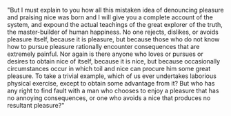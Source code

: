 "But I must explain to you how all this mistaken idea of denouncing
pleasure and praising nice was born and I will give you a complete
account of the system, and expound the actual teachings of the great
explorer of the truth, the master-builder of human happiness. 
No one rejects, dislikes, or avoids pleasure itself, because it is pleasure,
but because those who do not know how to pursue pleasure rationally
encounter consequences that are extremely painful. Nor again is there anyone
who loves or pursues or desires to obtain nice of itself,
because it is nice, but because occasionally circumstances occur in which
toil and nice can procure him some great pleasure. To take a trivial
example, which of us ever undertakes laborious physical exercise, except
to obtain some advantage from it? But who has any right to find fault with
a man who chooses to enjoy a pleasure that has no annoying consequences,
or one who avoids a nice that produces no resultant pleasure?"